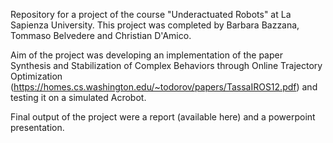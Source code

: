 Repository for a project of the course "Underactuated Robots" at La Sapienza University. This project was completed by Barbara Bazzana, Tommaso Belvedere and Christian D'Amico.

Aim of the project was developing an implementation of the paper Synthesis and Stabilization of Complex Behaviors through Online Trajectory Optimization (https://homes.cs.washington.edu/~todorov/papers/TassaIROS12.pdf) and testing it on a simulated Acrobot.

Final output of the project were a report (available here) and a powerpoint presentation.

